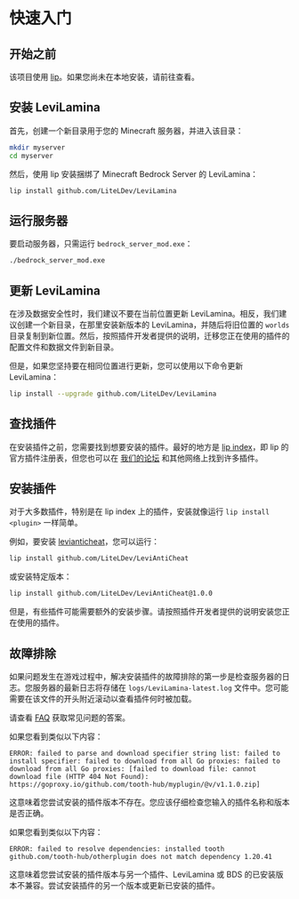 # 快速入门

## 开始之前

该项目使用 [lip](https://github.com/lippkg/lip)。如果您尚未在本地安装，请前往查看。

## 安装 LeviLamina

首先，创建一个新目录用于您的 Minecraft 服务器，并进入该目录：

```sh
mkdir myserver
cd myserver
```

然后，使用 lip 安装捆绑了 Minecraft Bedrock Server 的 LeviLamina：

```sh
lip install github.com/LiteLDev/LeviLamina
```

## 运行服务器

要启动服务器，只需运行 `bedrock_server_mod.exe`：

```sh
./bedrock_server_mod.exe
```

## 更新 LeviLamina

在涉及数据安全性时，我们建议不要在当前位置更新 LeviLamina。相反，我们建议创建一个新目录，在那里安装新版本的 LeviLamina，并随后将旧位置的 `worlds` 目录复制到新位置。然后，按照插件开发者提供的说明，迁移您正在使用的插件的配置文件和数据文件到新目录。

但是，如果您坚持要在相同位置进行更新，您可以使用以下命令更新 LeviLamina：

```sh
lip install --upgrade github.com/LiteLDev/LeviLamina
```

## 查找插件

在安装插件之前，您需要找到想要安装的插件。最好的地方是 [lip index](https://www.lippkg.com)，即 lip 的官方插件注册表，但您也可以在 [我们的论坛](https://bbs.liteldev.com/) 和其他网络上找到许多插件。

## 安装插件

对于大多数插件，特别是在 lip index 上的插件，安装就像运行 `lip install <plugin>` 一样简单。

例如，要安装 [levianticheat](https://github.com/LiteLDev/LeviAntiCheat)，您可以运行：

```sh
lip install github.com/LiteLDev/LeviAntiCheat
```

或安装特定版本：

```sh
lip install github.com/LiteLDev/LeviAntiCheat@1.0.0
```

但是，有些插件可能需要额外的安装步骤。请按照插件开发者提供的说明安装您正在使用的插件。

## 故障排除

如果问题发生在游戏过程中，解决安装插件的故障排除的第一步是检查服务器的日志。您服务器的最新日志将存储在 `logs/LeviLamina-latest.log` 文件中。您可能需要在该文件的开头附近滚动以查看插件何时被加载。

请查看 [FAQ](faq.md) 获取常见问题的答案。

如果您看到类似以下内容：

```plaintext
ERROR: failed to parse and download specifier string list: failed to install specifier: failed to download from all Go proxies: failed to download from all Go proxies: [failed to download file: cannot download file (HTTP 404 Not Found): https://goproxy.io/github.com/tooth-hub/myplugin/@v/v1.1.0.zip]
```

这意味着您尝试安装的插件版本不存在。您应该仔细检查您输入的插件名称和版本是否正确。

如果您看到类似以下内容：

```plaintext
ERROR: failed to resolve dependencies: installed tooth github.com/tooth-hub/otherplugin does not match dependency 1.20.41
```

这意味着您尝试安装的插件版本与另一个插件、LeviLamina 或 BDS 的已安装版本不兼容。尝试安装插件的另一个版本或更新已安装的插件。
